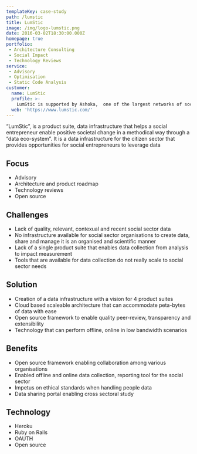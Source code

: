 ```yaml
---
templateKey: case-study
path: /lumstic
title: LumStic
image: /img/logo-lumstic.png
date: 2016-03-02T18:30:00.000Z
homepage: true
portfolio:
 - Architecture Consulting
 - Social Impact
 - Technology Reviews
service:
 - Advisory
 - Optimisation
 - Static Code Analysis
customer:
  name: LumStic
  profile: >-
    LumStic is supported by Ashoka,  one of the largest networks of social entrepreneurs worldwide, with over 3,000 Fellows in 70 countries creating large-scale impact through new innovations.  Ashoka pioneered the field of social entrepreneurship and has built multi-level stakeholders across the world who increasingly look to entrepreneurial talent and new ideas to solve social problems
  web: 'https://www.lumstic.com/'
---
```


“LumStic”, is a product suite, data infrastructure that helps a social entrepreneur enable positive societal change in a methodical way through a “data eco-system”. It is a data infrastructure for the citizen sector that provides opportunities for social entrepreneurs to leverage data

## **Focus**

- Advisory
- Architecture and product roadmap
- Technology reviews
- Open source

## **Challenges**

- Lack of quality, relevant, contexual and recent social sector data
- No infrastructure available for social sector organisations to create data, share and manage it is an organised and scientific manner
- Lack of a single product suite that enables data collection from analysis to impact measurement
- Tools that are available for data collection do not really scale to social sector needs

## **Solution**

- Creation of a data infrastructure with a vision for 4 product suites
- Cloud based scaleable architecture that can accommodate peta-bytes of data with ease
- Open source framework to enable quality peer-review, transparency and extensibility
- Technology that can perform offline, online in low bandwidth scenarios

## **Benefits**

- Open source framework enabling collaboration among various organisations
- Enabled offline and online data collection, reporting tool for the social sector
- Impetus on ethical standards when handling people data
- Data sharing portal enabling cross sectoral study

## **Technology**

- Heroku
- Ruby on Rails
- OAUTH
- Open source